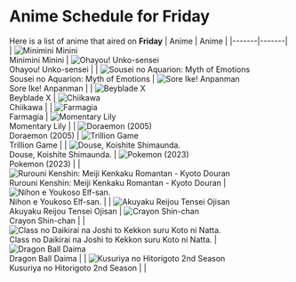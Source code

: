 # Anime Schedule for Friday
Here is a list of anime that aired on **Friday** 
| Anime | Anime |
|-------|-------|
| ![Minimini Minini](https://cdn.myanimelist.net/images/anime/1295/147299.webp)<br>Minimini Minini | ![Ohayou! Unko-sensei](https://cdn.myanimelist.net/images/anime/1244/144510.webp)<br>Ohayou! Unko-sensei |
| ![Sousei no Aquarion: Myth of Emotions](https://cdn.myanimelist.net/images/anime/1665/146999.webp)<br>Sousei no Aquarion: Myth of Emotions | ![Sore Ike! Anpanman](https://cdn.myanimelist.net/images/anime/1902/111797.webp)<br>Sore Ike! Anpanman |
| ![Beyblade X](https://cdn.myanimelist.net/images/anime/1394/145458.webp)<br>Beyblade X | ![Chiikawa](https://cdn.myanimelist.net/images/anime/1783/121944.webp)<br>Chiikawa |
| ![Farmagia](https://cdn.myanimelist.net/images/anime/1406/146839.webp)<br>Farmagia | ![Momentary Lily](https://cdn.myanimelist.net/images/anime/1107/143656.webp)<br>Momentary Lily |
| ![Doraemon (2005)](https://cdn.myanimelist.net/images/anime/6/23935.webp)<br>Doraemon (2005) | ![Trillion Game](https://cdn.myanimelist.net/images/anime/1081/147379.webp)<br>Trillion Game |
| ![Douse, Koishite Shimaunda.](https://cdn.myanimelist.net/images/anime/1021/146952.webp)<br>Douse, Koishite Shimaunda. | ![Pokemon (2023)](https://cdn.myanimelist.net/images/anime/1703/137216.webp)<br>Pokemon (2023) |
| ![Rurouni Kenshin: Meiji Kenkaku Romantan - Kyoto Douran](https://cdn.myanimelist.net/images/anime/1314/145530.webp)<br>Rurouni Kenshin: Meiji Kenkaku Romantan - Kyoto Douran | ![Nihon e Youkoso Elf-san.](https://cdn.myanimelist.net/images/anime/1650/146113.webp)<br>Nihon e Youkoso Elf-san. |
| ![Akuyaku Reijou Tensei Ojisan](https://cdn.myanimelist.net/images/anime/1255/146484.webp)<br>Akuyaku Reijou Tensei Ojisan | ![Crayon Shin-chan](https://cdn.myanimelist.net/images/anime/10/59897.webp)<br>Crayon Shin-chan |
| ![Class no Daikirai na Joshi to Kekkon suru Koto ni Natta.](https://cdn.myanimelist.net/images/anime/1775/147330.webp)<br>Class no Daikirai na Joshi to Kekkon suru Koto ni Natta. | ![Dragon Ball Daima](https://cdn.myanimelist.net/images/anime/1723/145231.webp)<br>Dragon Ball Daima |
| ![Kusuriya no Hitorigoto 2nd Season](https://cdn.myanimelist.net/images/anime/1025/147458.webp)<br>Kusuriya no Hitorigoto 2nd Season |  |
